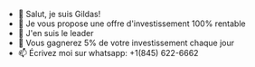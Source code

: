 - 👋 Salut, je suis Gildas! 
- 👀 Je vous propose une offre d'investissement 100% rentable 
- 🌱 J'en suis le leader 
- 💞️ Vous gagnerez 5% de votre investissement chaque jour 
- 📫 Écrivez moi sur whatsapp: +1(845) 622-6662

<!---
Gildas66/Gildas66 is a ✨ special ✨ repository because its `You` (this file) appears on your GitHub profile.
You can click the Preview link to take a look at your changes.
--->
